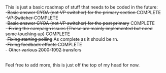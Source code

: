  <br> This is just a basic roadmap of stuff that needs to be coded in the future:
 <br> -<s>Basic answer CYOA (not VP switcher) for the primary section </s> COMPLETE
<br> -<s>VP Switcher </s> COMPLETE
 <br> -<s>Basic answer CYOA (not VP switcher) for the post primary</s> COMPLETE
 <br> -<s> Fixing the campaign issues (These are mainly implemented but need some touching up)</s> COMPLETE
 <br> -<s>Fixing starting polling</s> As complete as it should be rn.
 <br> -<s>Fixing feedback effects </s> COMPLETE
 <br> - <s>Other various 2000-1992 transfers </s>
<br>

 <br> Feel free to add more, this is just off the top of my head for now.
